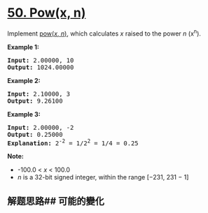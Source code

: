 # [50. Pow(x, n)](https://leetcode-cn.com/problems/powx-n/)
Implement [pow(_x_, _n_)](http://www.cplusplus.com/reference/valarray/pow/), which calculates _x_ raised to the power _n_ (x<sup>n</sup>).

**Example 1:**


<pre><strong>Input:</strong> 2.00000, 10
<strong>Output:</strong> 1024.00000
</pre>

**Example 2:**


<pre><strong>Input:</strong> 2.10000, 3
<strong>Output:</strong> 9.26100
</pre>

**Example 3:**


<pre><strong>Input:</strong> 2.00000, -2
<strong>Output:</strong> 0.25000
<strong>Explanation:</strong> 2<sup>-2</sup> = 1/2<sup>2</sup> = 1/4 = 0.25
</pre>

**Note:**


- -100.0 &lt; _x_ &lt; 100.0
- _n_ is a 32-bit signed integer, within the range [−231, 231 − 1]
## 解题思路## 可能的變化